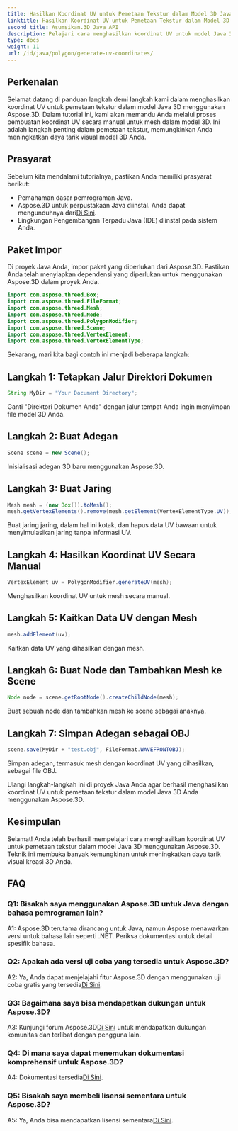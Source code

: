 ```yaml
---
title: Hasilkan Koordinat UV untuk Pemetaan Tekstur dalam Model 3D Java
linktitle: Hasilkan Koordinat UV untuk Pemetaan Tekstur dalam Model 3D Java
second_title: Asumsikan.3D Java API
description: Pelajari cara menghasilkan koordinat UV untuk model Java 3D menggunakan Aspose.3D. Tingkatkan pemetaan tekstur dalam proyek Anda dengan panduan langkah demi langkah ini.
type: docs
weight: 11
url: /id/java/polygon/generate-uv-coordinates/
---
```

## Perkenalan

Selamat datang di panduan langkah demi langkah kami dalam menghasilkan koordinat UV untuk pemetaan tekstur dalam model Java 3D menggunakan Aspose.3D. Dalam tutorial ini, kami akan memandu Anda melalui proses pembuatan koordinat UV secara manual untuk mesh dalam model 3D. Ini adalah langkah penting dalam pemetaan tekstur, memungkinkan Anda meningkatkan daya tarik visual model 3D Anda.

## Prasyarat

Sebelum kita mendalami tutorialnya, pastikan Anda memiliki prasyarat berikut:

- Pemahaman dasar pemrograman Java.
-  Aspose.3D untuk perpustakaan Java diinstal. Anda dapat mengunduhnya dari[Di Sini](https://releases.aspose.com/3d/java/).
- Lingkungan Pengembangan Terpadu Java (IDE) diinstal pada sistem Anda.

## Paket Impor

Di proyek Java Anda, impor paket yang diperlukan dari Aspose.3D. Pastikan Anda telah menyiapkan dependensi yang diperlukan untuk menggunakan Aspose.3D dalam proyek Anda.

```java
import com.aspose.threed.Box;
import com.aspose.threed.FileFormat;
import com.aspose.threed.Mesh;
import com.aspose.threed.Node;
import com.aspose.threed.PolygonModifier;
import com.aspose.threed.Scene;
import com.aspose.threed.VertexElement;
import com.aspose.threed.VertexElementType;
```

Sekarang, mari kita bagi contoh ini menjadi beberapa langkah:

## Langkah 1: Tetapkan Jalur Direktori Dokumen

```java
String MyDir = "Your Document Directory";
```

Ganti "Direktori Dokumen Anda" dengan jalur tempat Anda ingin menyimpan file model 3D Anda.

## Langkah 2: Buat Adegan

```java
Scene scene = new Scene();
```

Inisialisasi adegan 3D baru menggunakan Aspose.3D.

## Langkah 3: Buat Jaring

```java
Mesh mesh = (new Box()).toMesh();
mesh.getVertexElements().remove(mesh.getElement(VertexElementType.UV));
```

Buat jaring jaring, dalam hal ini kotak, dan hapus data UV bawaan untuk menyimulasikan jaring tanpa informasi UV.

## Langkah 4: Hasilkan Koordinat UV Secara Manual

```java
VertexElement uv = PolygonModifier.generateUV(mesh);
```

Menghasilkan koordinat UV untuk mesh secara manual.

## Langkah 5: Kaitkan Data UV dengan Mesh

```java
mesh.addElement(uv);
```

Kaitkan data UV yang dihasilkan dengan mesh.

## Langkah 6: Buat Node dan Tambahkan Mesh ke Scene

```java
Node node = scene.getRootNode().createChildNode(mesh);
```

Buat sebuah node dan tambahkan mesh ke scene sebagai anaknya.

## Langkah 7: Simpan Adegan sebagai OBJ

```java
scene.save(MyDir + "test.obj", FileFormat.WAVEFRONTOBJ);
```

Simpan adegan, termasuk mesh dengan koordinat UV yang dihasilkan, sebagai file OBJ.

Ulangi langkah-langkah ini di proyek Java Anda agar berhasil menghasilkan koordinat UV untuk pemetaan tekstur dalam model Java 3D Anda menggunakan Aspose.3D.

## Kesimpulan

Selamat! Anda telah berhasil mempelajari cara menghasilkan koordinat UV untuk pemetaan tekstur dalam model Java 3D menggunakan Aspose.3D. Teknik ini membuka banyak kemungkinan untuk meningkatkan daya tarik visual kreasi 3D Anda.

## FAQ

### Q1: Bisakah saya menggunakan Aspose.3D untuk Java dengan bahasa pemrograman lain?

A1: Aspose.3D terutama dirancang untuk Java, namun Aspose menawarkan versi untuk bahasa lain seperti .NET. Periksa dokumentasi untuk detail spesifik bahasa.

### Q2: Apakah ada versi uji coba yang tersedia untuk Aspose.3D?

 A2: Ya, Anda dapat menjelajahi fitur Aspose.3D dengan menggunakan uji coba gratis yang tersedia[Di Sini](https://releases.aspose.com/).

### Q3: Bagaimana saya bisa mendapatkan dukungan untuk Aspose.3D?

 A3: Kunjungi forum Aspose.3D[Di Sini](https://forum.aspose.com/c/3d/18) untuk mendapatkan dukungan komunitas dan terlibat dengan pengguna lain.

### Q4: Di mana saya dapat menemukan dokumentasi komprehensif untuk Aspose.3D?

 A4: Dokumentasi tersedia[Di Sini](https://reference.aspose.com/3d/java/).

### Q5: Bisakah saya membeli lisensi sementara untuk Aspose.3D?

 A5: Ya, Anda bisa mendapatkan lisensi sementara[Di Sini](https://purchase.aspose.com/temporary-license/).